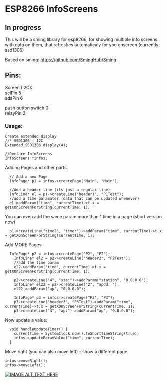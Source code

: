 # ESP8266 InfoScreens

## In progress
This will be a sming library for esp8266, for showing multiple info screens with data on them, that refreshes automaticaly for you onscreen (currently ssd1306)

Based on sming: https://github.com/SmingHub/Sming

## Pins:

Screen (I2C): </br>
sclPin 5</br>
sdaPin 6

push button switch 0:</br>
relayPin 2

### Usage:

```
Create extended display
//* SSD1306 - I2C
Extended_SSD1306 display(4);

//Declare InfoScreens
InfoScreens *infos;
```

Adding Pages and other parts
```
  // Add a new Page
  InfoPage* p1 = infos->createPage("Main", "Main");

  //Add a header line (its just a regular line)
  InfoLine* el = p1->createLine("header1", "P1Test");
  //add a time paramater (data that can be updated whenever)
  el->addParam("time", currentTime)->t.x = getXOnScreenForString(currentTime, 1);
```

You can even add the same param more than 1 time in a page (short version now)
```
  p1->createLine("time2", "time:")->addParam("time", currentTime)->t.x = getXOnScreenForString(currentTime, 1);
```

Add MORE Pages
```
  InfoPage* p2 = infos->createPage("P2", "P2");
	InfoLine* el2 = p2->createLine("header2", "P2Test");
	//add the time param
	el2->addParam("time", currentTime)->t.x = getXOnScreenForString(currentTime, 1);

	p2->createLine("4", "sta:")->addParam("station", "0.0.0.0");
	InfoLine* el22 = p2->createLine("2", "apdd: ");
	el22->addParam("ap", "0.0.0.0");

	InfoPage* p3 = infos->createPage("P3", "P3");
	p3->createLine("header3", "P3Test")->addParam("time", currentTime)->t.x = getXOnScreenForString(currentTime, 1);
	p3->createLine("4", "ap:")->addParam("ap", "0.0.0.0");

```
Now update a value:
```
  void handleUpdateTimer() {
  	currentTime = SystemClock.now().toShortTimeString(true);
  	infos->updateParamValue("time", currentTime);
  }
```

Move right (you can also move left) - show a different page
```
infos->moveRight();
infos->moveLeft();
```

[![IMAGE ALT TEXT HERE](http://img.youtube.com/vi/rMo8-ImagDo/0.jpg)](https://www.youtube.com/watch?v=rMo8-ImagDo)
